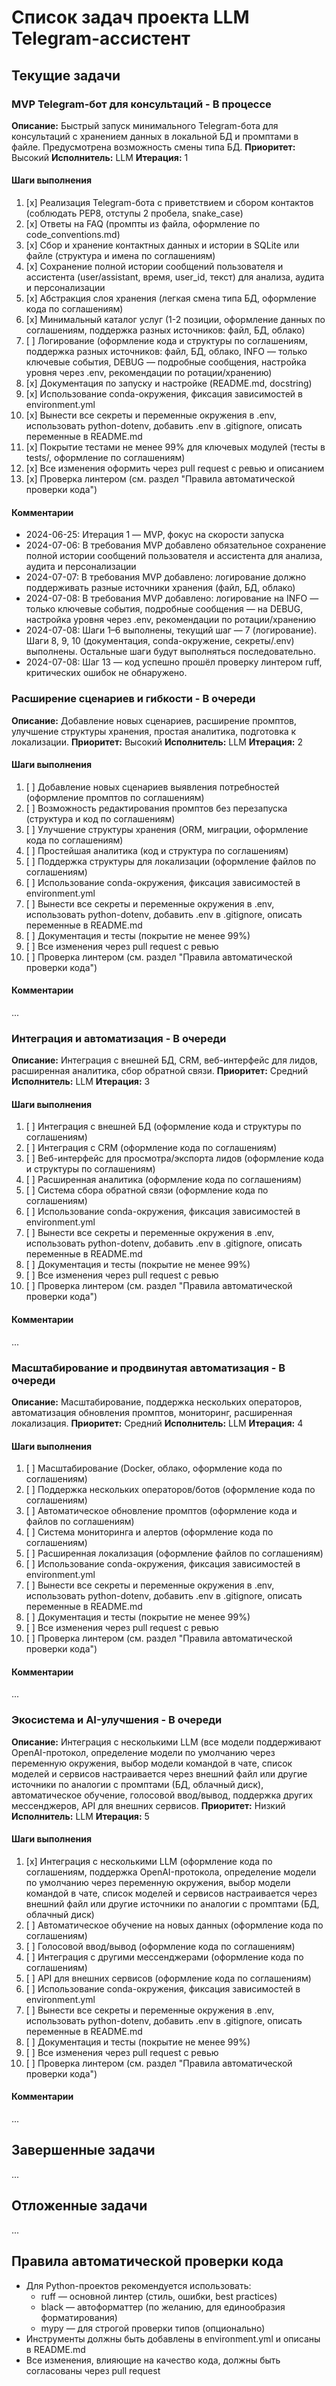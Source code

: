 # Список задач проекта LLM Telegram-ассистент

## Текущие задачи

### MVP Telegram-бот для консультаций - В процессе
**Описание:** Быстрый запуск минимального Telegram-бота для консультаций с хранением данных в локальной БД и промптами в файле. Предусмотрена возможность смены типа БД.
**Приоритет:** Высокий
**Исполнитель:** LLM
**Итерация:** 1

#### Шаги выполнения
1. [x] Реализация Telegram-бота с приветствием и сбором контактов (соблюдать PEP8, отступы 2 пробела, snake_case)
2. [x] Ответы на FAQ (промпты из файла, оформление по code_conventions.md)
3. [x] Сбор и хранение контактных данных и истории в SQLite или файле (структура и имена по соглашениям)
4. [x] Сохранение полной истории сообщений пользователя и ассистента (user/assistant, время, user_id, текст) для анализа, аудита и персонализации
5. [x] Абстракция слоя хранения (легкая смена типа БД, оформление кода по соглашениям)
6. [x] Минимальный каталог услуг (1-2 позиции, оформление данных по соглашениям, поддержка разных источников: файл, БД, облако)
7. [ ] Логирование (оформление кода и структуры по соглашениям, поддержка разных источников: файл, БД, облако, INFO — только ключевые события, DEBUG — подробные сообщения, настройка уровня через .env, рекомендации по ротации/хранению)
8. [x] Документация по запуску и настройке (README.md, docstring)
9. [x] Использование conda-окружения, фиксация зависимостей в environment.yml
10. [x] Вынести все секреты и переменные окружения в .env, использовать python-dotenv, добавить .env в .gitignore, описать переменные в README.md
11. [x] Покрытие тестами не менее 99% для ключевых модулей (тесты в tests/, оформление по соглашениям)
12. [x] Все изменения оформить через pull request с ревью и описанием
13. [x] Проверка линтером (см. раздел "Правила автоматической проверки кода")

#### Комментарии
- 2024-06-25: Итерация 1 — MVP, фокус на скорости запуска
- 2024-07-06: В требования MVP добавлено обязательное сохранение полной истории сообщений пользователя и ассистента для анализа, аудита и персонализации
- 2024-07-07: В требования MVP добавлено: логирование должно поддерживать разные источники хранения (файл, БД, облако)
- 2024-07-08: В требования MVP добавлено: логирование на INFO — только ключевые события, подробные сообщения — на DEBUG, настройка уровня через .env, рекомендации по ротации/хранению
- 2024-07-08: Шаги 1–6 выполнены, текущий шаг — 7 (логирование). Шаги 8, 9, 10 (документация, conda-окружение, секреты/.env) выполнены. Остальные шаги будут выполняться последовательно.
- 2024-07-08: Шаг 13 — код успешно прошёл проверку линтером ruff, критических ошибок не обнаружено.

### Расширение сценариев и гибкости - В очереди
**Описание:** Добавление новых сценариев, расширение промптов, улучшение структуры хранения, простая аналитика, подготовка к локализации.
**Приоритет:** Высокий
**Исполнитель:** LLM
**Итерация:** 2

#### Шаги выполнения
1. [ ] Добавление новых сценариев выявления потребностей (оформление промптов по соглашениям)
2. [ ] Возможность редактирования промптов без перезапуска (структура и код по соглашениям)
3. [ ] Улучшение структуры хранения (ORM, миграции, оформление кода по соглашениям)
4. [ ] Простейшая аналитика (код и структура по соглашениям)
5. [ ] Поддержка структуры для локализации (оформление файлов по соглашениям)
6. [ ] Использование conda-окружения, фиксация зависимостей в environment.yml
7. [ ] Вынести все секреты и переменные окружения в .env, использовать python-dotenv, добавить .env в .gitignore, описать переменные в README.md
8. [ ] Документация и тесты (покрытие не менее 99%)
9. [ ] Все изменения через pull request с ревью
10. [ ] Проверка линтером (см. раздел "Правила автоматической проверки кода")

#### Комментарии
...

### Интеграция и автоматизация - В очереди
**Описание:** Интеграция с внешней БД, CRM, веб-интерфейс для лидов, расширенная аналитика, сбор обратной связи.
**Приоритет:** Средний
**Исполнитель:** LLM
**Итерация:** 3

#### Шаги выполнения
1. [ ] Интеграция с внешней БД (оформление кода и структуры по соглашениям)
2. [ ] Интеграция с CRM (оформление кода по соглашениям)
3. [ ] Веб-интерфейс для просмотра/экспорта лидов (оформление кода и структуры по соглашениям)
4. [ ] Расширенная аналитика (оформление кода по соглашениям)
5. [ ] Система сбора обратной связи (оформление кода по соглашениям)
6. [ ] Использование conda-окружения, фиксация зависимостей в environment.yml
7. [ ] Вынести все секреты и переменные окружения в .env, использовать python-dotenv, добавить .env в .gitignore, описать переменные в README.md
8. [ ] Документация и тесты (покрытие не менее 99%)
9. [ ] Все изменения через pull request с ревью
10. [ ] Проверка линтером (см. раздел "Правила автоматической проверки кода")

#### Комментарии
...

### Масштабирование и продвинутая автоматизация - В очереди
**Описание:** Масштабирование, поддержка нескольких операторов, автоматизация обновления промптов, мониторинг, расширенная локализация.
**Приоритет:** Средний
**Исполнитель:** LLM
**Итерация:** 4

#### Шаги выполнения
1. [ ] Масштабирование (Docker, облако, оформление кода по соглашениям)
2. [ ] Поддержка нескольких операторов/ботов (оформление кода по соглашениям)
3. [ ] Автоматическое обновление промптов (оформление кода и файлов по соглашениям)
4. [ ] Система мониторинга и алертов (оформление кода по соглашениям)
5. [ ] Расширенная локализация (оформление файлов по соглашениям)
6. [ ] Использование conda-окружения, фиксация зависимостей в environment.yml
7. [ ] Вынести все секреты и переменные окружения в .env, использовать python-dotenv, добавить .env в .gitignore, описать переменные в README.md
8. [ ] Документация и тесты (покрытие не менее 99%)
9. [ ] Все изменения через pull request с ревью
10. [ ] Проверка линтером (см. раздел "Правила автоматической проверки кода")

#### Комментарии
...

### Экосистема и AI-улучшения - В очереди
**Описание:** Интеграция с несколькими LLM (все модели поддерживают OpenAI-протокол, определение модели по умолчанию через переменную окружения, выбор модели командой в чате, список моделей и сервисов настраивается через внешний файл или другие источники по аналогии с промптами (БД, облачный диск), автоматическое обучение, голосовой ввод/вывод, поддержка других мессенджеров, API для внешних сервисов.
**Приоритет:** Низкий
**Исполнитель:** LLM
**Итерация:** 5

#### Шаги выполнения
1. [x] Интеграция с несколькими LLM (оформление кода по соглашениям, поддержка OpenAI-протокола, определение модели по умолчанию через переменную окружения, выбор модели командой в чате, список моделей и сервисов настраивается через внешний файл или другие источники по аналогии с промптами (БД, облачный диск)
2. [ ] Автоматическое обучение на новых данных (оформление кода по соглашениям)
3. [ ] Голосовой ввод/вывод (оформление кода по соглашениям)
4. [ ] Интеграция с другими мессенджерами (оформление кода по соглашениям)
5. [ ] API для внешних сервисов (оформление кода по соглашениям)
6. [ ] Использование conda-окружения, фиксация зависимостей в environment.yml
7. [ ] Вынести все секреты и переменные окружения в .env, использовать python-dotenv, добавить .env в .gitignore, описать переменные в README.md
8. [ ] Документация и тесты (покрытие не менее 99%)
9. [ ] Все изменения через pull request с ревью
10. [ ] Проверка линтером (см. раздел "Правила автоматической проверки кода")

#### Комментарии
...

## Завершенные задачи

...

## Отложенные задачи

...

## Правила автоматической проверки кода
- Для Python-проектов рекомендуется использовать:
  - ruff — основной линтер (стиль, ошибки, best practices)
  - black — автоформаттер (по желанию, для единообразия форматирования)
  - mypy — для строгой проверки типов (опционально)
- Инструменты должны быть добавлены в environment.yml и описаны в README.md
- Все изменения, влияющие на качество кода, должны быть согласованы через pull request 